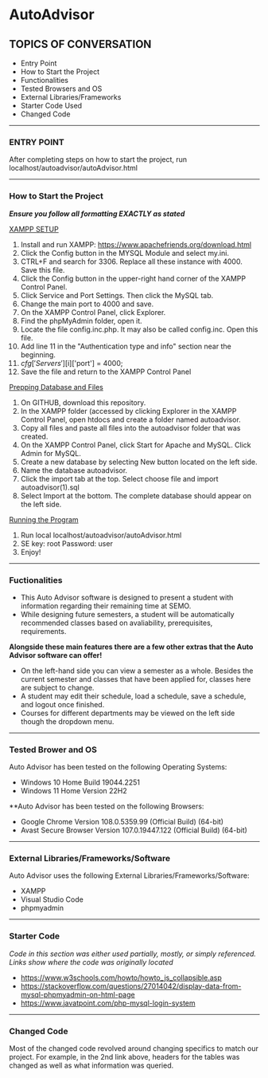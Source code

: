 # AutoAdvisor

## TOPICS OF CONVERSATION
* Entry Point
* How to Start the Project
* Functionalities
* Tested Browsers and OS
* External Libraries/Frameworks
* Starter Code Used
* Changed Code

---
### ENTRY POINT
  After completing steps on how to start the project, run
  localhost/autoadvisor/autoAdvisor.html
  
---
### How to Start the Project
***Ensure you follow all formatting EXACTLY as stated***

<ins>XAMPP SETUP</ins>
1. Install and run XAMPP: https://www.apachefriends.org/download.html
2. Click the Config button in the MYSQL Module and select my.ini.
3. CTRL+F and search for 3306. Replace all these instance with 4000. Save this file.
4. Click the Config button in the upper-right hand corner of the XAMPP Control Panel.
5. Click Service and Port Settings. Then click the MySQL tab. 
6. Change the main port to 4000 and save.
7. On the XAMPP Control Panel, click Explorer.
8. Find the phpMyAdmin folder, open it.
9. Locate the file config.inc.php. It may also be called config.inc. Open this file.
10. Add line 11 in the "Authentication type and info" section near the beginning.
11. $cfg['Servers'][$i]['port'] = 4000;
12. Save the file and return to the XAMPP Control Panel

<ins>Prepping Database and Files</ins>
1. On GITHUB, download this repository.
2. In the XAMPP folder (accessed by clicking Explorer in the XAMPP Control Panel, open htdocs and create a folder named autoadvisor.
3. Copy all files and paste all files into the autoadvisor folder that was created.
4. On the XAMPP Control Panel, click Start for Apache and MySQL. Click Admin for MySQL.
5. Create a new database by selecting New button located on the left side.
6. Name the database autoadvisor.
7. Click the import tab at the top. Select choose file and import autoadvisor(1).sql
8. Select Import at the bottom. The complete database should appear on the left side.

<ins>Running the Program</ins>
1. Run local localhost/autoadvisor/autoAdvisor.html
2. SE key: root    Password: user
3. Enjoy!

---
### Fuctionalities

* This Auto Advisor software is designed to present a student with information regarding their remaining time at SEMO.
* While designing future semesters, a student will be automatically recommended classes based on avaliability, prerequisites, requirements.

**Alongside these main features there are a few other extras that the Auto Advisor software can offer!**
* On the left-hand side you can view a semester as a whole. Besides the current semester and classes that have been applied for, classes here are subject to change.
* A student may edit their schedule, load a schedule, save a schedule, and logout once finished.
* Courses for different departments may be viewed on the left side though the dropdown menu.

---
### Tested Brower and OS

Auto Advisor has been tested on the following Operating Systems:
* Windows 10 Home Build 19044.2251
* Windows 11 Home Version 22H2

**Auto Advisor has been tested on the following Browsers:
* Google Chrome Version 108.0.5359.99 (Official Build) (64-bit)
* Avast Secure Browser Version 107.0.19447.122 (Official Build) (64-bit)

---
### External Libraries/Frameworks/Software

Auto Advisor uses the following External Libraries/Frameworks/Software:
* XAMPP
* Visual Studio Code
* phpmyadmin

---
### Starter Code
*Code in this section was either used partially, mostly, or simply referenced. Links show where the code was originally located*
* https://www.w3schools.com/howto/howto_js_collapsible.asp
* https://stackoverflow.com/questions/27014042/display-data-from-mysql-phpmyadmin-on-html-page
* https://www.javatpoint.com/php-mysql-login-system

---
### Changed Code
Most of the changed code revolved around changing specifics to match our project.
For example, in the 2nd link above, headers for the tables was changed as well as what information was queried.
